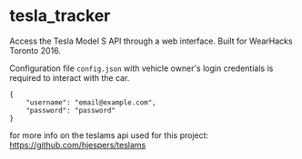 # tesla_tracker
Access the Tesla Model S API through a web interface. Built for WearHacks Toronto 2016.

Configuration file `config.json` with vehicle owner's login credentials is required to interact with the car.

    {
        "username": "email@example.com",
        "password": "password"
    }

for more info on the teslams api used for this project:
https://github.com/hjespers/teslams